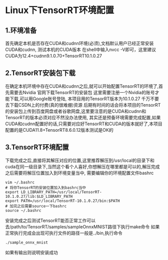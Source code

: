# Linux下TensorRT环境配置

## 1.环境准备

首先确定本机是否存在CUDA和cudnn环境(必须),文档默认用户已经正常安装CUDA和cudnn,
测试本机的CUDA版本 在shell中输入nvcc -V即可，这里建议CUDA为12.4+cudnn9.1.0.70+TensorRT10.1.0.27

## 2.TensorRT安装包下载

在确定本机环境中存在CUDA和cudnn之后,就可以开始配置TensorRT的环境了,首先需要去Nvidia
官网下载TensorRT的安装包 这里需要注册一个Nvidia的账号才能下载,可以用Google账号登陆,
本项目用的TensorRT版本为10.1.0.27
千万不要去下载CSDN上的付费(真的很难绷)资源 后期有时间的话会将本项目的TensorRT的安装包上传到百度网盘或者谷歌网盘,这里要注意的是CUDA和cudnn和TensorRT的版本必须对应不然没办法使用,
其实还是预备环境需要完成配置,如果CUDA和cudnn配置好的话,只需要对应好TensorRT和CUDA的版本就好了,本项目配置的是CUDA11.8+TensorRT8.6.0.12版本测试是OK的

## 3.TensorRT环境配置
下载完成之后,直接将其解压对应的位置,这里推荐解压到/usr/local的目录下和cuda在同一级目录下,当然这个看个人喜好,你想解压在哪里都是可以的,解压完成之后需要将解压位置加入到环境变量当中,
需要编辑你的环境配置文件bashrc
```shell
vim ~/.bashrc
# 将你TensorRT的安装位置加入到bashrc当中
export LD_LIBRARY_PATH=/usr/local/TensorRT-10.1.0.27/lib:$LD_LIBRARY_PATH
export PATH=/usr/local/TensorRT-10.1.0.27/bin:$PATH
# 加完之后需要source一下bashrc
source ~/.bashrc
```
安装完成之后测试TensorRT能否正常工作可以去/path/to/TensorRT/samples/sampleOnnxMNIST路径下执行make命令 如果正常执行完成会出现可执行文件的路径一般是../bin,执行命令
```shell
./sample_onnx_mnist
```
如果有输出则说明安装成功
